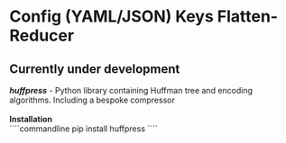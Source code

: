 # Config (YAML/JSON) Keys Flatten-Reducer
<h2>Currently under development</h2>
<i><b>huffpress</b></i> - Python library containing Huffman tree and encoding 
algorithms. Including a bespoke compressor
<br><br>
<b>Installation</b><br>
````commandline
pip install huffpress
````
